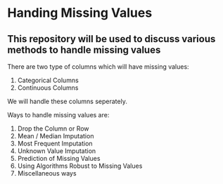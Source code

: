 
# Handing Missing Values

## This repository will be used to discuss various methods to handle missing values

There are two type of columns which will have missing values: 
1. Categorical Columns
2. Continuous Columns

We will handle these columns seperately.

Ways to handle missing values are:

1. Drop the Column or Row
2. Mean / Median Imputation
3. Most Frequent Imputation
4. Unknown Value Imputation
5. Prediction of Missing Values
6. Using Algorithms Robust to Missing Values
7. Miscellaneous ways

